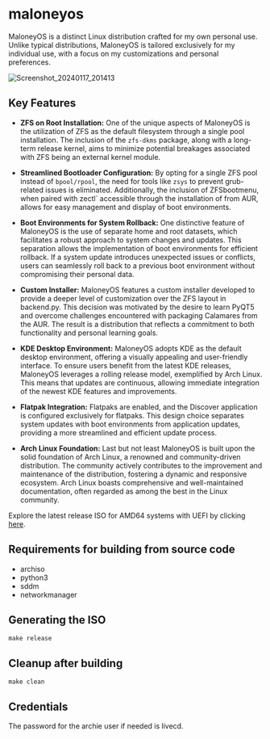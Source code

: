maloneyos
=========
MaloneyOS is a distinct Linux distribution crafted for my own personal use. Unlike typical distributions, MaloneyOS is tailored exclusively for my individual use, with a focus on my customizations and personal preferences.  

![Screenshot_20240117_201413](https://github.com/pkgdemon/maloneyos/assets/4109732/bd06c1f1-7779-43be-8cbf-5100822a2131)


## Key Features

- **ZFS on Root Installation:** One of the unique aspects of MaloneyOS is the utilization of ZFS as the default filesystem through a single pool installation. The inclusion of the `zfs-dkms` package, along with a long-term release kernel, aims to minimize potential breakages associated with ZFS being an external kernel module.

- **Streamlined Bootloader Configuration:** By opting for a single ZFS pool instead of `bpool/rpool`, the need for tools like `zsys` to prevent grub-related issues is eliminated. Additionally, the inclusion of ZFSbootmenu, when paired with zectl` accessible through the installation of from AUR, allows for easy management and display of boot environments.

- **Boot Environments for System Rollback:** One distinctive feature of MaloneyOS is the use of separate home and root datasets, which facilitates a robust approach to system changes and updates. This separation allows the implementation of boot environments for efficient rollback.  If a system update introduces unexpected issues or conflicts, users can seamlessly roll back to a previous boot environment without compromising their personal data.

- **Custom Installer:** MaloneyOS features a custom installer developed to provide a deeper level of customization over the ZFS layout in backend.py. This decision was motivated by the desire to learn PyQT5 and overcome challenges encountered with packaging Calamares from the AUR. The result is a distribution that reflects a commitment to both functionality and personal learning goals.

- **KDE Desktop Environment:** MaloneyOS adopts KDE as the default desktop environment, offering a visually appealing and user-friendly interface.  To ensure users benefit from the latest KDE releases, MaloneyOS leverages a rolling release model, exemplified by Arch Linux. This means that updates are continuous, allowing immediate integration of the newest KDE features and improvements.

- **Flatpak Integration:** Flatpaks are enabled, and the Discover application is configured exclusively for flatpaks. This design choice separates system updates with boot environments from application updates, providing a more streamlined and efficient update process.

- **Arch Linux Foundation:** Last but not least MaloneyOS is built upon the solid foundation of Arch Linux, a renowned and community-driven distribution. The community actively contributes to the improvement and maintenance of the distribution, fostering a dynamic and responsive ecosystem.  Arch Linux boasts comprehensive and well-maintained documentation, often regarded as among the best in the Linux community. 

Explore the latest release ISO for AMD64 systems with UEFI by clicking [here](https://github.com/pkgdemon/maloneyos/releases).

## Requirements for building from source code

* archiso
* python3
* sddm
* networkmanager

## Generating the ISO

```
make release
```

## Cleanup after building

```
make clean
```

## Credentials

The password for the archie user if needed is livecd.
